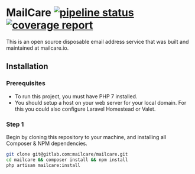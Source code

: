 # MailCare [![pipeline status](https://gitlab.com/mailcare/mailcare/badges/master/pipeline.svg)](https://gitlab.com/mailcare/mailcare/commits/master) [![coverage report](https://gitlab.com/mailcare/mailcare/badges/master/coverage.svg)](https://gitlab.com/mailcare/mailcare/commits/master)

This is an open source disposable email address service that was built and maintained at mailcare.io.

## Installation

### Prerequisites

* To run this project, you must have PHP 7 installed.
* You should setup a host on your web server for your local domain. For this you could also configure Laravel Homestead or Valet. 

### Step 1

Begin by cloning this repository to your machine, and installing all Composer & NPM dependencies.

```bash
git clone git@gitlab.com:mailcare/mailcare.git
cd mailcare && composer install && npm install
php artisan mailcare:install
```
